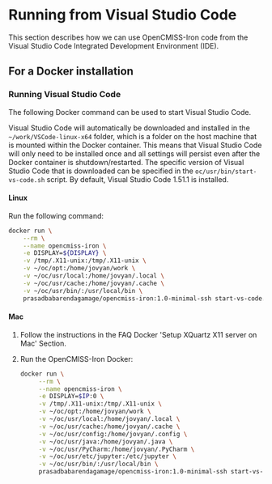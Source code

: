 # Running from Visual Studio Code

This section describes how we can use OpenCMISS-Iron code from the 
Visual Studio Code Integrated Development Environment (IDE).

## For a Docker installation

### Running Visual Studio Code
The following Docker command can be used to start Visual Studio Code. 

Visual Studio Code will automatically be downloaded and installed in the `~/work/VSCode-linux-x64` folder, which is a folder on the host machine that is mounted within the Docker container. This means that Visual Studio Code will only need to be installed once and all settings will persist even after the Docker container is shutdown/restarted. The specific version of Visual Studio Code that is downloaded can be specified in the `oc/usr/bin/start-vs-code.sh` script. By default, Visual Studio Code 1.51.1 is installed.

#### Linux
Run the following command:
```bash
docker run \
    --rm \
    --name opencmiss-iron \
    -e DISPLAY=${DISPLAY} \
    -v /tmp/.X11-unix:/tmp/.X11-unix \
    -v ~/oc/opt:/home/jovyan/work \
    -v ~/oc/usr/local:/home/jovyan/.local \
    -v ~/oc/usr/cache:/home/jovyan/.cache \
    -v ~/oc/usr/bin/:/usr/local/bin \
    prasadbabarendagamage/opencmiss-iron:1.0-minimal-ssh start-vs-code.sh
```
#### Mac
1. Follow the instructions in the FAQ Docker 'Setup XQuartz X11 server on Mac' Section.

2. Run the OpenCMISS-Iron Docker:
    ```bash
    docker run \
         --rm \
         --name opencmiss-iron \
         -e DISPLAY=$IP:0 \
         -v /tmp/.X11-unix:/tmp/.X11-unix \
         -v ~/oc/opt:/home/jovyan/work \
         -v ~/oc/usr/local:/home/jovyan/.local \
         -v ~/oc/usr/cache:/home/jovyan/.cache \
         -v ~/oc/usr/config:/home/jovyan/.config \
         -v ~/oc/usr/java:/home/jovyan/.java \
         -v ~/oc/usr/PyCharm:/home/jovyan/.PyCharm \
         -v ~/oc/usr/etc/jupyter:/etc/jupyter \
         -v ~/oc/usr/bin/:/usr/local/bin \
         prasadbabarendagamage/opencmiss-iron:1.0-minimal-ssh start-vs-code.sh
